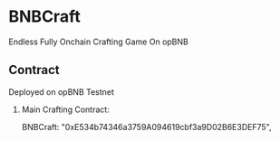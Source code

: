 # BNBCraft

Endless Fully Onchain Crafting Game On opBNB


## Contract

Deployed on opBNB Testnet


1. Main Crafting Contract:

    BNBCraft: "0xE534b74346a3759A094619cbf3a9D02B6E3DEF75",
    


